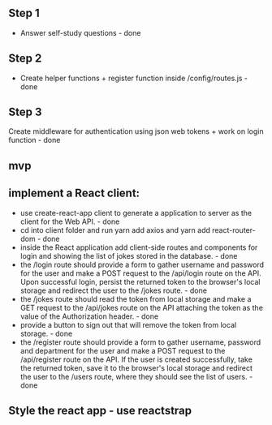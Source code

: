 ## Step 1
- Answer self-study questions - done

## Step 2
- Create helper functions + register function inside /config/routes.js - done

## Step 3
Create middleware for authentication using json web tokens + work on login function - done 

## mvp
## implement a React client:
- use create-react-app client to generate a application to server as the client for the Web API. - done
- cd into client folder and run yarn add axios and yarn add react-router-dom - done
- inside the React application add client-side routes and components for login and showing the list of jokes stored in the database. - done
- the /login route should provide a form to gather username and password for the user and make a POST request to the /api/login route on the API. Upon successful login, persist the returned token to the browser's local storage and redirect the user to the /jokes route. - done
- the /jokes route should read the token from local storage and make a GET request to the /api/jokes route on the API attaching the token as the value of the Authorization header. - done
- provide a button to sign out that will remove the token from local storage. - done
- the /register route should provide a form to gather username, password and department for the user and make a POST request to the /api/register route on the API. If the user is created successfully, take the returned token, save it to the browser's local storage and redirect the user to the /users route, where they should see the list of users. - done

## Style the react app - use reactstrap